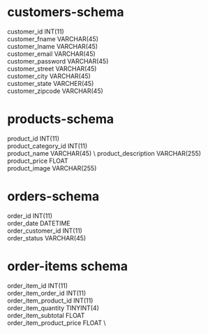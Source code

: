 # customers-schema
customer_id INT(11) \
customer_fname VARCHAR(45) \
customer_lname VARCHAR(45) \
customer_email VARCHAR(45) \
customer_password VARCHAR(45) \
customer_street VARCHAR(45) \
customer_city VARCHAR(45) \
customer_state VARCHER(45) \
customer_zipcode VARCHAR(45)

# products-schema
product_id INT(11) \
product_category_id INT(11) \
product_name VARCHAR(45) \ 
product_description VARCHAR(255) \
product_price FLOAT \
product_image VARCHAR(255) 

# orders-schema
order_id INT(11) \
order_date DATETIME \
order_customer_id INT(11) \
order_status VARCHAR(45) 


# order-items schema
order_item_id INT(11) \
order_item_order_id INT(11) \
order_item_product_id INT(11) \
order_item_quantity  TINYINT(4) \
order_item_subtotal FLOAT \
order_item_product_price FLOAT \

